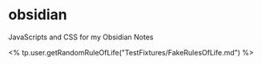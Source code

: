 # obsidian
JavaScripts and CSS for my Obsidian Notes

<% tp.user.getRandomRuleOfLife("TestFixtures/FakeRulesOfLife.md") %>
